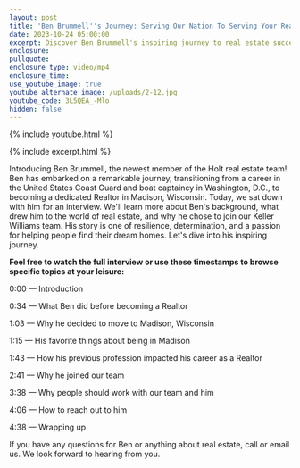```yaml
---
layout: post
title: 'Ben Brummell''s Journey: Serving Our Nation To Serving Your Real Estate Needs'
date: 2023-10-24 05:00:00
excerpt: Discover Ben Brummell's inspiring journey to real estate success.
enclosure:
pullquote:
enclosure_type: video/mp4
enclosure_time:
use_youtube_image: true
youtube_alternate_image: /uploads/2-12.jpg
youtube_code: 3L5QEA_-Mlo
hidden: false
---
```

{% include youtube.html %}

{% include excerpt.html %}

Introducing Ben Brummell, the newest member of the Holt real estate team! Ben has embarked on a remarkable journey, transitioning from a career in the United States Coast Guard and boat captaincy in Washington, D.C., to becoming a dedicated Realtor in Madison, Wisconsin. Today, we sat down with him for an interview. We'll learn more about Ben's background, what drew him to the world of real estate, and why he chose to join our Keller Williams team. His story is one of resilience, determination, and a passion for helping people find their dream homes. Let's dive into his inspiring journey.

**Feel free to watch the full interview or use these timestamps to browse specific topics at your leisure:**

0:00 — Introduction

0:34 — What Ben did before becoming a Realtor

1:03 — Why he decided to move to Madison, Wisconsin

1:15 — His favorite things about being in Madison

1:43 — How his previous profession impacted his career as a Realtor

2:41 — Why he joined our team

3:38 — Why people should work with our team and him

4:06 — How to reach out to him

4:38 — Wrapping up

If you have any questions for Ben or anything about real estate, call or email us. We look forward to hearing from you.